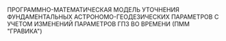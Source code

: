 ПРОГРАММНО-МАТЕМАТИЧЕСКАЯ МОДЕЛЬ УТОЧНЕНИЯ ФУНДАМЕНТАЛЬНЫХ АСТРОНОМО-ГЕОДЕЗИЧЕСКИХ ПАРАМЕТРОВ С УЧЕТОМ ИЗМЕНЕНИЙ ПАРАМЕТРОВ ГПЗ ВО ВРЕМЕНИ (ПММ "ГРАВИКА")
